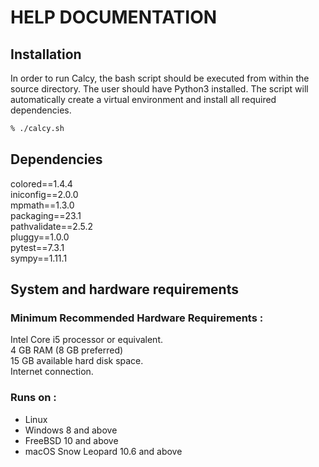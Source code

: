 # HELP DOCUMENTATION

## Installation

In order to run Calcy, the bash script should be executed from within the source directory. The user should have Python3 installed. The script will automatically create a virtual environment and install all required dependencies.

```bash
% ./calcy.sh

```

## Dependencies

colored==1.4.4\
iniconfig==2.0.0\
mpmath==1.3.0\
packaging==23.1\
pathvalidate==2.5.2\
pluggy==1.0.0\
pytest==7.3.1\
sympy==1.11.1

## System and hardware requirements

### Minimum Recommended Hardware Requirements :

Intel Core i5 processor or equivalent.\
4 GB RAM (8 GB preferred)\
15 GB available hard disk space.\
Internet connection.

### Runs on :

- Linux
- Windows 8 and above
- FreeBSD 10 and above
- macOS Snow Leopard 10.6 and above
